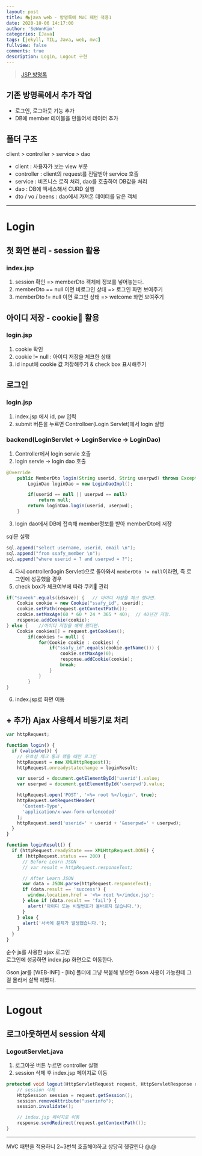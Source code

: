 ```yaml
---
layout: post
title: 🎭java web - 방명록에 MVC 패턴 적용1
date: 2020-10-06 14:17:00
author: 'SeWonKim'
categories: [Java]
tags: [jekyll, TIL, Java, web, mvc]
fullview: false
comments: true
description: Login, Logout 구현
---
```


> [JSP 방명록](https://sewonkimm.github.io/java/2020/10/06/guestbookJSP.html)

## 기존 방명록에서 추가 작업

- 로그인, 로그아웃 기능 추가
- DB에 member 테이블을 만들어서 데이터 추가

## 폴더 구조

client > controller > service > dao

- client : 사용자가 보는 view 부분
- controller : client의 request를 전달받아 service 호출
- service : 비즈니스 로직 처리, dao를 호출하여 DB값을 처리
- dao : DB에 액세스해서 CURD 실행
- dto / vo / beens : dao에서 가져온 데이터를 담은 객체

---

# Login

## 첫 화면 분리 - session 활용

### index.jsp

1. session 확인 => memberDto 객체에 정보를 넣어놓는다.
2. memberDto == null 이면 비로그인 상태 => 로그인 화면 보여주기
3. memberDto != null 이면 로그인 상태 => welcome 화면 보여주기

## 아이디 저장 - cookie🍪 활용

### login.jsp

1. cookie 확인
2. cookie != null : 아이디 저장을 체크한 상태
3. id input에 cookie 값 저장해주기 & check box 표시해주기

## 로그인

### login.jsp

1. index.jsp 에서 id, pw 입력
2. submit 버튼을 누르면 Controlloer(Login Servlet)에서 login 실행

### backend(LoginServlet -> LoginService -> LoginDao)

1. Controller에서 login servie 호출
2. login servie -> login dao 호출

```java
@Override
	public MemberDto login(String userid, String userpwd) throws Exception {
		LoginDao loginDao = new LoginDaoImpl();

		if(userid == null || userpwd == null)
			return null;
		return loginDao.login(userid, userpwd);
	}
```

3. login dao에서 DB에 접속해 member정보를 받아 memberDto에 저장

sql문 실행

```java
sql.append("select username, userid, email \n");
sql.append("from ssafy_member \n");
sql.append("where userid = ? and userpwd = ?");
```

4. 다시 controller(login Servlet)으로 돌아와서 `memberDto != null`이라면, 즉 로그인에 성공했을 경우
5. check box가 체크여부에 따라 쿠키🍪 관리

```java
if("saveok".equals(idsave)) {	// 아이디 저장을 체크 했다면.
	Cookie cookie = new Cookie("ssafy_id", userid);
	cookie.setPath(request.getContextPath());
	cookie.setMaxAge(60 * 60 * 24 * 365 * 40);	// 40년간 저장.
	response.addCookie(cookie);
} else {	//아이디 저장을 해제 했다면.
	Cookie cookies[] = request.getCookies();
		if(cookies != null) {
			for(Cookie cookie : cookies) {
				if("ssafy_id".equals(cookie.getName())) {
					cookie.setMaxAge(0);
					response.addCookie(cookie);
					break;
				}
			}
		}
}
```

6. index.jsp로 화면 이동

## + 추가) Ajax 사용해서 비동기로 처리

```javascript
var httpRequest;

function login() {
  if (validate()) {
    // 유효성 체크 통과 했을 때만 로그인
    httpRequest = new XMLHttpRequest();
    httpRequest.onreadystatechange = loginResult;

    var userid = document.getElementById('userid').value;
    var userpwd = document.getElementById('userpwd').value;

    httpRequest.open('POST', '<%= root %>/login', true);
    httpRequest.setRequestHeader(
      'Content-Type',
      'application/x-www-form-urlencoded'
    );
    httpRequest.send('userid=' + userid + '&userpwd=' + userpwd);
  }
}

function loginResult() {
  if (httpRequest.readyState === XMLHttpRequest.DONE) {
    if (httpRequest.status === 200) {
      // Before Learn JSON
      // var result = httpRequest.responseText;

      // After Learn JSON
      var data = JSON.parse(httpRequest.responseText);
      if (data.result == 'success') {
        window.location.href = '<%= root %>/index.jsp';
      } else if (data.result == 'fail') {
        alert('아이디 또는 비밀번호가 올바르지 않습니다.');
      }
    } else {
      alert('서버에 문제가 발생했습니다.');
    }
  }
}
```

순수 js를 사용한 ajax 로그인  
로그인에 성공하면 index.jsp 화면으로 이동한다.

Gson.jar를 [WEB-INF] - [lib] 폴더에 그냥 복붙해 넣으면 Gson 사용이 가능한데 그걸 몰라서 살짝 헤맸다.

---

# Logout

## 로그아웃하면서 session 삭제

### LogoutServlet.java

1. 로그아웃 버튼 누르면 controller 실행
2. session 삭제 후 index.jsp 페이지로 이동

```java
protected void logout(HttpServletRequest request, HttpServletResponse response) throws ServletException, IOException {
	// session 삭제
	HttpSession session = request.getSession();
	session.removeAttribute("userinfo");
	session.invalidate();

	// index.jsp 페이지로 이동
	response.sendRedirect(request.getContextPath());
}
```

---

MVC 패턴을 적용하니 2~3번씩 호출해야하고 상당히 헷갈린다 @.@
